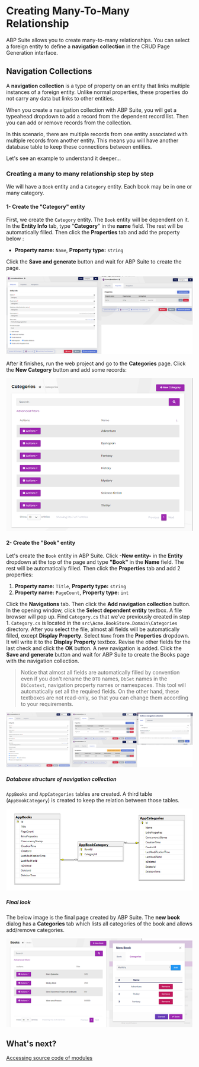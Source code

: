 # Creating Many-To-Many Relationship

ABP Suite allows you to create many-to-many relationships. You can select a foreign entity to define a **navigation collection** in the CRUD Page Generation interface.

## Navigation Collections

A **navigation collection** is a type of property on an entity that links multiple instances of a foreign entity. Unlike normal properties, these properties do not carry any data but links to other entities.

When you create a navigation collection with ABP Suite, you will get a typeahead dropdown to add a record from the dependent record list. Then you can add or remove records from the collection.

In this scenario, there are multiple records from one entity associated with multiple records from another entity. This means you will have another database table to keep these connections between entities. 

Let's see an example to understand it deeper...

### Creating a many to many relationship step by step 

We will have a `Book` entity and a `Category` entity. Each book may be in one or many category.

#### 1- Create the "Category" entity

First, we create the `Category` entity. The `Book` entity will be dependent on it. In the **Entity Info** tab, type "**Category**" in the **name** field. The rest will be automatically filled. Then click the **Properties** tab and add the property below :

- **Property name:** `Name`, **Property type:** `string`

Click the **Save and generate** button and wait for ABP Suite to create the page.

![navigation-collection-category-entity](../images/navigation-collection-category-entity.png)

After it finishes, run the web project and go to the **Categories** page. Click the **New Category** button and add some records:


![navigation-collection-categories-page](../images/navigation-collection-categories-page.png)

#### 2- Create the "Book" entity

Let's create the `Book` entity in ABP Suite. Click **-New entity-** in the **Entity** dropdown at the top of the page and type **"Book"** in the **Name** field. The rest will be automatically filled. Then click the **Properties** tab and add 2 properties:

1. **Property name:** `Title`, **Property type:** `string`
2. **Property name:** `PageCount`, **Property type:** `int`

Click the **Navigations** tab. Then click the **Add navigation collection** button. In the opening window, click the **Select dependent entity** textbox. A file browser will pop up. Find `Category.cs` that we've previously created in step 1.  `Category.cs`  is located in the `src\Acme.BookStore.Domain\Categories` directory. After you select the file, almost all fields will be automatically filled, except **Display Property**. Select `Name` from the **Properties** dropdown. It will write it to the **Display Property** textbox. Revise the other fields for the last check and click the **OK** button. A new navigation is added. Click the **Save and generate** button and wait for ABP Suite to create the Books page with the navigation collection.

> Notice that almost all fields are automatically filled by convention even if you don't rename the `DTO` names, `DbSet` names in the `DbContext`, navigation property names or namespaces. This tool will automatically set all the required fields. On the other hand, these textboxes are not read-only, so that you can change them according to your requirements.

![navigation-collection-book-entity](../images/navigation-collection-book-entity.png)

##### Database structure of navigation collection

`AppBooks` and `AppCategories` tables are created. A third table (`AppBookCategory`) is created to keep the relation between those tables.

![navigation-collection-database](../images/navigation-collection-database.png)

##### Final look

The below image is the final page created by ABP Suite. The **new book** dialog has a **Categories** tab which lists all categories of the book and allows add/remove categories.

![navigation-collection-books-page](../images/navigation-collection-books-page.png)

## What's next?

[Accessing source code of modules](source-code.md)

